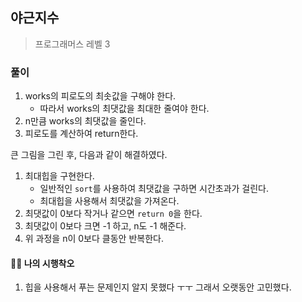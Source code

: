 ## 야근지수

> 프로그래머스 레벨 3

### 풀이

1. works의 피로도의 최솟값을 구해야 한다.
   - 따라서 works의 최댓값을 최대한 줄여야 한다.
2. n만큼 works의 최댓값을 줄인다.
3. 피로도를 계산하여 return한다.

큰 그림을 그린 후, 다음과 같이 해결하였다.

1. 최대힙을 구현한다.
   - 일반적인 `sort`를 사용하여 최댓값을 구하면 시간초과가 걸린다.
   - 최대힙을 사용해서 최댓값을 가져온다.
2. 최댓값이 0보다 작거나 같으면 `return 0`을 한다.
3. 최댓값이 0보다 크면 -1 하고, n도 -1 해준다.
4. 위 과정을 n이 0보다 클동안 반복한다.

#### 🤦‍♀️ 나의 시행착오

1. 힙을 사용해서 푸는 문제인지 알지 못했다 ㅜㅜ 그래서 오랫동안 고민했다.
